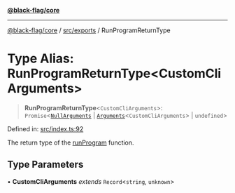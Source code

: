 [**@black-flag/core**](../../../README.md)

***

[@black-flag/core](../../../README.md) / [src/exports](../README.md) / RunProgramReturnType

# Type Alias: RunProgramReturnType\<CustomCliArguments\>

> **RunProgramReturnType**\<`CustomCliArguments`\>: `Promise`\<[`NullArguments`](NullArguments.md) \| [`Arguments`](Arguments.md)\<`CustomCliArguments`\> \| `undefined`\>

Defined in: [src/index.ts:92](https://github.com/Xunnamius/black-flag/blob/40d21584fb01de3f46f2fedf60011594304c55d4/src/index.ts#L92)

The return type of the [runProgram](../functions/runProgram.md) function.

## Type Parameters

• **CustomCliArguments** *extends* `Record`\<`string`, `unknown`\>
